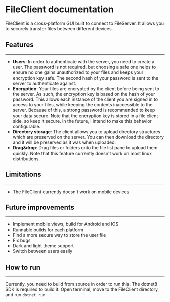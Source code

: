 # FileClient documentation

FileClient is a cross-platform GUI built to connect to FileServer. It allows you to securely transfer files between different devices.

Features
---
---
- **Users**: In order to authenticate with the server, you need to create a user. 
The password is not required, but choosing a safe one helps to ensure no one gains unauthorized to your files and keeps your encryption key safe.
The second hash of your password is sent to the server to authenticate against.
- **Encryption**: Your files are encrypted by the client before being sent to the server. 
As such, the encryption key is based on the hash of your password. 
This allows each instance of the client you are signed in to access to your files, while keeping the contents inaccessible to the server.
Because of this, a strong password is recommended to keep your data secure.
Note that the encryption key is stored in a file client side, so keep it secure. In the future, I intend to make this behavior configurable.
- **Directory storage**: The client allows you to upload directory structures which are preserved on the server. 
You can then download the directory and it will be preserved as it was when uploaded.
- **Drag&drop**: Drag files or folders onto the file list pane to upload them quickly. 
Note that this feature currently doesn't work on most linux distributions.

Limitations
---
---
- The FileClient currently doesn't work on mobile devices

Future improvements
---
---
- Implement mobile views, build for Android and IOS
- Runnable builds for each platform
- Find a more secure way to store the user file
- Fix bugs
- Dark and light theme support
- Switch between users easily

How to run
---
---
Currently, you need to build from source in order to run this. The dotnet8 SDK is required to build it.
Open terminal, move to the FileClient directory, and run `dotnet run`.